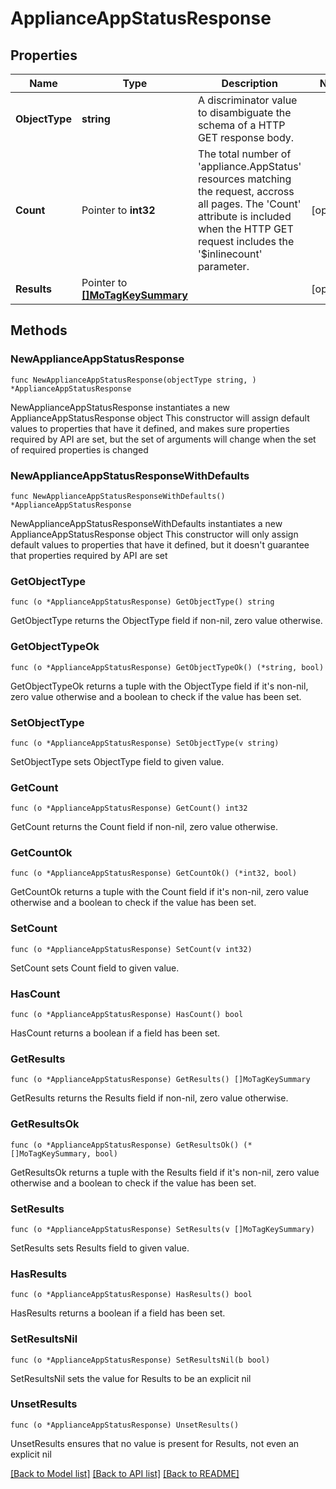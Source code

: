 # ApplianceAppStatusResponse

## Properties

Name | Type | Description | Notes
------------ | ------------- | ------------- | -------------
**ObjectType** | **string** | A discriminator value to disambiguate the schema of a HTTP GET response body. | 
**Count** | Pointer to **int32** | The total number of &#39;appliance.AppStatus&#39; resources matching the request, accross all pages. The &#39;Count&#39; attribute is included when the HTTP GET request includes the &#39;$inlinecount&#39; parameter. | [optional] 
**Results** | Pointer to [**[]MoTagKeySummary**](MoTagKeySummary.md) |  | [optional] 

## Methods

### NewApplianceAppStatusResponse

`func NewApplianceAppStatusResponse(objectType string, ) *ApplianceAppStatusResponse`

NewApplianceAppStatusResponse instantiates a new ApplianceAppStatusResponse object
This constructor will assign default values to properties that have it defined,
and makes sure properties required by API are set, but the set of arguments
will change when the set of required properties is changed

### NewApplianceAppStatusResponseWithDefaults

`func NewApplianceAppStatusResponseWithDefaults() *ApplianceAppStatusResponse`

NewApplianceAppStatusResponseWithDefaults instantiates a new ApplianceAppStatusResponse object
This constructor will only assign default values to properties that have it defined,
but it doesn't guarantee that properties required by API are set

### GetObjectType

`func (o *ApplianceAppStatusResponse) GetObjectType() string`

GetObjectType returns the ObjectType field if non-nil, zero value otherwise.

### GetObjectTypeOk

`func (o *ApplianceAppStatusResponse) GetObjectTypeOk() (*string, bool)`

GetObjectTypeOk returns a tuple with the ObjectType field if it's non-nil, zero value otherwise
and a boolean to check if the value has been set.

### SetObjectType

`func (o *ApplianceAppStatusResponse) SetObjectType(v string)`

SetObjectType sets ObjectType field to given value.


### GetCount

`func (o *ApplianceAppStatusResponse) GetCount() int32`

GetCount returns the Count field if non-nil, zero value otherwise.

### GetCountOk

`func (o *ApplianceAppStatusResponse) GetCountOk() (*int32, bool)`

GetCountOk returns a tuple with the Count field if it's non-nil, zero value otherwise
and a boolean to check if the value has been set.

### SetCount

`func (o *ApplianceAppStatusResponse) SetCount(v int32)`

SetCount sets Count field to given value.

### HasCount

`func (o *ApplianceAppStatusResponse) HasCount() bool`

HasCount returns a boolean if a field has been set.

### GetResults

`func (o *ApplianceAppStatusResponse) GetResults() []MoTagKeySummary`

GetResults returns the Results field if non-nil, zero value otherwise.

### GetResultsOk

`func (o *ApplianceAppStatusResponse) GetResultsOk() (*[]MoTagKeySummary, bool)`

GetResultsOk returns a tuple with the Results field if it's non-nil, zero value otherwise
and a boolean to check if the value has been set.

### SetResults

`func (o *ApplianceAppStatusResponse) SetResults(v []MoTagKeySummary)`

SetResults sets Results field to given value.

### HasResults

`func (o *ApplianceAppStatusResponse) HasResults() bool`

HasResults returns a boolean if a field has been set.

### SetResultsNil

`func (o *ApplianceAppStatusResponse) SetResultsNil(b bool)`

 SetResultsNil sets the value for Results to be an explicit nil

### UnsetResults
`func (o *ApplianceAppStatusResponse) UnsetResults()`

UnsetResults ensures that no value is present for Results, not even an explicit nil

[[Back to Model list]](../README.md#documentation-for-models) [[Back to API list]](../README.md#documentation-for-api-endpoints) [[Back to README]](../README.md)


